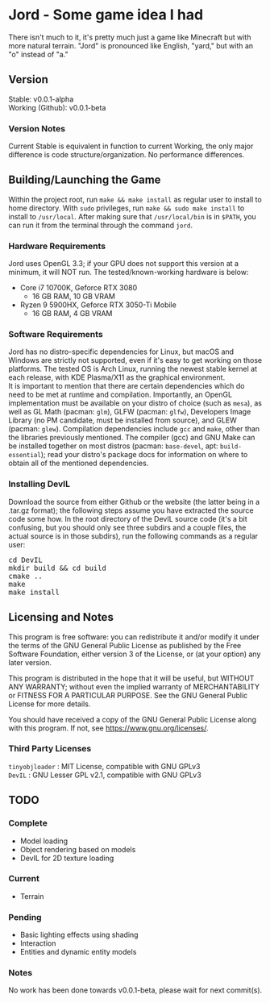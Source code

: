 # Jord - Some game idea I had
There isn't much to it, it's pretty much just a game like Minecraft but with more natural terrain. "Jord" is pronounced like English, "yard," but with an "o" instead of "a."
## Version
Stable: v0.0.1-alpha <br>
Working (Github): v0.0.1-beta
### Version Notes
Current Stable is equivalent in function to current Working, the only major difference is code structure/organization. No performance differences.
## Building/Launching the Game
Within the project root, run `make && make install` as regular user to install to home directory. With `sudo` privileges, run `make && sudo make install` to install to `/usr/local`. After making sure that `/usr/local/bin` is in `$PATH`, you can run it from the terminal through the command `jord`.
### Hardware Requirements
Jord uses OpenGL 3.3; if your GPU does not support this version at a minimum, it will NOT run. The tested/known-working hardware is below:
* Core i7 10700K, Geforce RTX 3080 
    * 16 GB RAM, 10 GB VRAM
* Ryzen 9 5900HX, Geforce RTX 3050-Ti Mobile
    * 16 GB RAM, 4 GB VRAM
### Software Requirements
Jord has no distro-specific dependencies for Linux, but macOS and Windows are strictly not supported, even if it's easy to get working on those platforms. The tested OS is Arch Linux, running the newest stable kernel at each release, with KDE Plasma/X11 as the graphical environment. <br>
It is important to mention that there are certain dependencies which do need to be met at runtime and compilation. Importantly, an OpenGL implementation must be available on your distro of choice (such as `mesa`), as well as GL Math (pacman: `glm`), GLFW (pacman: `glfw`), Developers Image Library (no PM candidate, must be installed from source), and GLEW (pacman: `glew`). Compilation dependencies include `gcc` and `make`, other than the libraries previously mentioned. The compiler (gcc) and GNU Make can be installed together on most distros (pacman: `base-devel`, apt: `build-essential`); read your distro's package docs for information on where to obtain all of the mentioned dependencies.
### Installing DevIL
Download the source from either Github or the website (the latter being in a .tar.gz format); the following steps assume you have extracted the source code some how. In the root directory of the DevIL source code (it's a bit confusing, but you should only see three subdirs and a couple files, the actual source is in those subdirs), run the following commands as a regular user:
<pre>
cd DevIL
mkdir build && cd build
cmake ..
make
make install
</pre>
## Licensing and Notes
This program is free software: you can redistribute it and/or modify it under the terms of the GNU General Public License as published by the Free Software Foundation, either version 3 of the License, or (at your option) any later version.

This program is distributed in the hope that it will be useful, but WITHOUT ANY WARRANTY; without even the implied warranty of MERCHANTABILITY or FITNESS FOR A PARTICULAR PURPOSE. See the GNU General Public License for more details.

You should have received a copy of the GNU General Public License along with this program. If not, see <https://www.gnu.org/licenses/>.
### Third Party Licenses
`tinyobjloader` : MIT License, compatible with GNU GPLv3 <br>
`DevIL` : GNU Lesser GPL v2.1, compatible with GNU GPLv3
## TODO
### Complete
* Model loading
* Object rendering based on models
* DevIL for 2D texture loading
### Current
* Terrain
### Pending
* Basic lighting effects using shading
* Interaction
* Entities and dynamic entity models
### Notes
No work has been done towards v0.0.1-beta, please wait for next commit(s).